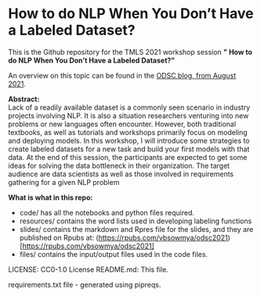 # How to do NLP When You Don’t Have a Labeled Dataset?

This is the Github repository for the TMLS 2021 workshop session **"
How to do NLP When You Don’t Have a Labeled Dataset?"**

An overview on this topic can be found in the [ODSC blog, from August 2021](https://odsc.com/nlp-without-a-readymade-dataset/).  

**Abstract:**  
Lack of a readily available dataset is a commonly seen scenario in industry projects involving NLP. It is also a situation researchers venturing into new problems or new languages often encounter. However, both traditional textbooks, as well as tutorials and workshops primarily focus on modeling and deploying models. In this workshop, I will introduce some strategies to create labeled datasets for a new task and build your first models with that data. At the end of this session, the participants are expected to get some ideas for solving the data bottleneck in their organization. The target audience are data scientists as well as those involved in requirements gathering for a given NLP problem
  
  
**What is what in this repo:**
- code/ has all the notebooks and python files required.
- resources/ contains the word lists used in developing labeling functions  
- slides/ contains the markdown and Rpres file for the slides, and they are published on Rpubs at: (https://rpubs.com/vbsowmya/odsc2021)[https://rpubs.com/vbsowmya/odsc2021]  
- files/ contains the input/output files used in the code files.

LICENSE:  CC0-1.0 License
README.md: This file. 

requirements.txt file - generated using pipreqs.